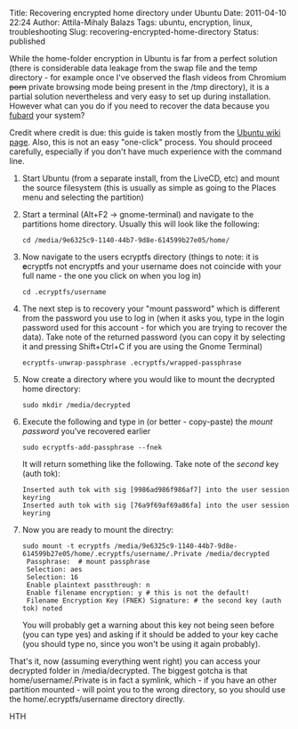 Title: Recovering encrypted home directory under Ubuntu
Date: 2011-04-10 22:24
Author: Attila-Mihaly Balazs
Tags: ubuntu, encryption, linux, troubleshooting
Slug: recovering-encrypted-home-directory
Status: published

While the home-folder encryption in Ubuntu is far from a perfect
solution (there is considerable data leakage from the swap file and the
temp directory - for example once I've observed the flash videos from
Chromium ~~porn~~ private browsing mode being present in the /tmp
directory), it is a partial solution nevertheless and very easy to set
up during installation. However what can you do if you need to recover
the data because you [fubard](http://en.wikipedia.org/wiki/FUBAR) your
system?

Credit where credit is due: this guide is taken mostly from the [Ubuntu
wiki page](https://help.ubuntu.com/community/EncryptedPrivateDirectory).
Also, this is not an easy "one-click" process. You should proceed
carefully, especially if you don't have much experience with the command
line.

1.  Start Ubuntu (from a separate install, from the LiveCD, etc) and
    mount the source filesystem (this is usually as simple as going to
    the Places menu and selecting the partition)
2.  Start a terminal (Alt+F2 -\> gnome-terminal) and navigate to the
    partitions home directory. Usually this will look like the
    following:

        cd /media/9e6325c9-1140-44b7-9d8e-614599b27e05/home/

3.  Now navigate to the users ecryptfs directory (things to note: it is
    **e**cryptfs not encryptfs and your username does not coincide with
    your full name - the one you click on when you log in)

        cd .ecryptfs/username

4.  The next step is to recovery your "mount password" which is
    different from the password you use to log in (when it asks you,
    type in the login password used for this account - for which you are
    trying to recover the data). Take note of the returned password (you
    can copy it by selecting it and pressing Shift+Ctrl+C if you are
    using the Gnome Terminal)

        ecryptfs-unwrap-passphrase .ecryptfs/wrapped-passphrase

5.  Now create a directory where you would like to mount the decrypted
    home directory:

        sudo mkdir /media/decrypted

6.  Execute the following and type in (or better - copy-paste) the
    *mount password* you've recovered earlier

        sudo ecryptfs-add-passphrase --fnek

    It will return something like the following. Take note of the
    *second* key (auth tok):

        Inserted auth tok with sig [9986ad986f986af7] into the user session keyring 
        Inserted auth tok with sig [76a9f69af69a86fa] into the user session keyring

7.  Now you are ready to mount the directry:

        sudo mount -t ecryptfs /media/9e6325c9-1140-44b7-9d8e-614599b27e05/home/.ecryptfs/username/.Private /media/decrypted
         Passphrase:  # mount passphrase
         Selection: aes
         Selection: 16
         Enable plaintext passthrough: n 
         Enable filename encryption: y # this is not the default!
         Filename Encryption Key (FNEK) Signature: # the second key (auth tok) noted

    <p>
    You will probably get a warning about this key not being seen before
    (you can type yes) and asking if it should be added to your key
    cache (you should type no, since you won't be using it again
    probably).

That's it, now (assuming everything went right) you can access your
decrypted folder in /media/decrypted. The biggest gotcha is that
home/username/.Private is in fact a symlink, which - if you have an
other partition mounted - will point you to the wrong directory, so you
should use the home/.ecryptfs/username directory directly.

HTH
